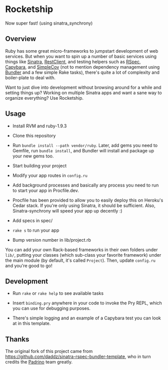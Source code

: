 # Rocketship

Now super fast! (using sinatra_synchrony)

## Overview

Ruby has some great micro-frameworks to jumpstart development of web services. But when you want to spin up a number of basic services using things like [Sinatra](https://github.com/sinatra), [RestClient](https://github.com/adamwiggins/rest-client), and testing helpers such as [RSpec](https://github.com/rspec/rspec), [Capybara](https://github.com/jnicklas/capybara), and [SimpleCov](https://github.com/colszowka/simplecov) (not to mention dependency management using [Bundler](https://github.com/bundler/bundler) and a few simple Rake tasks), there's quite a lot of complexity and boiler-plate to deal with.

Want to just dive into development without browsing around for a while and setting things up? Working on multiple Sinatra apps and want a sane way to organize everything? Use Rocketship.

## Usage

- Install RVM and ruby-1.9.3

- Clone this repository

- Run `bundle install --path vendor/ruby`. Later, add gems you need to Gemfile, run `bundle install`, and Bundler will install and package up your new gems too.

- Start building your project

- Modify your app routes in `config.ru`

- Add background processes and basically any process you need to run to start your app in Procfile.dev.

- Procfile has been provided to allow you to easily deploy this on Heroku's Cedar stack. If you're only using Sinatra, it should be sufficient. Also, Sinatra-synchrony will speed your app up decently :)

- Add specs in spec/

- `rake s` to run your app

- Bump version number in lib/project.rb

You can add your own Rack-based frameworks in their own folders under `lib/`, putting your classes (which sub-class your favorite framework) under the main module (by default, it's called `Project`). Then, update `config.ru` and you're good to go!

## Development

- Run `rake` or `rake help` to see available tasks

- Insert `binding.pry` anywhere in your code to invoke the Pry REPL, which you can use for debugging purposes.

- There's simple logging and an example of a Capybara test you can look at in this template.

## Thanks

The original fork of this project came from https://github.com/daddz/sinatra-rspec-bundler-template, who in turn credits the [Padrino](http://www.padrinorb.com/) team greatly.

